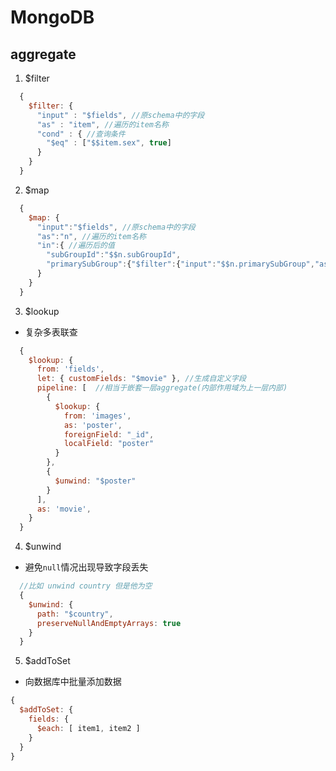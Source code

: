 # MongoDB

## aggregate 
1. $filter   
```javascript 
  {
    $filter: {
      "input" : "$fields", //原schema中的字段
      "as" : "item", //遍历的item名称
      "cond" : { //查询条件
        "$eq" : ["$$item.sex", true]
      }
    }
  }
```
2. $map  
```javascript 
  {
    $map: {
      "input":"$fields", //原schema中的字段
      "as":"n", //遍历的item名称
      "in":{ //遍历后的值
        "subGroupId":"$$n.subGroupId",
        "primarySubGroup":{"$filter":{"input":"$$n.primarySubGroup","as":"mp","cond":{"$eq":["$$mp.primary","Y"]}}}
      }
    }
  }
```
3. $lookup  
  - 复杂多表联查
```javascript 
  {
    $lookup: {
      from: 'fields', 
      let: { customFields: "$movie" }, //生成自定义字段
      pipeline: [  //相当于嵌套一层aggregate(内部作用域为上一层内部)
        {
          $lookup: {
            from: 'images',
            as: 'poster',
            foreignField: "_id",
            localField: "poster"
          }
        },
        {
          $unwind: "$poster"
        }
      ],
      as: 'movie',
    }
  }
```
4. $unwind  
 - 避免`null`情况出现导致字段丢失  
```javascript
  //比如 unwind country 但是他为空
  {
    $unwind: {
      path: "$country",
      preserveNullAndEmptyArrays: true 
    }
  }
```

5. $addToSet  
- 向数据库中批量添加数据  
```javascript 
{
  $addToSet: {
    fields: {
      $each: [ item1, item2 ]
    }
  }
}

```